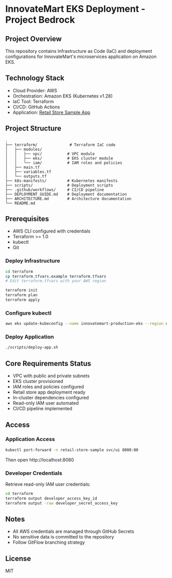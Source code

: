 # InnovateMart EKS Deployment - Project Bedrock

## Project Overview

This repository contains Infrastructure as Code (IaC) and deployment configurations for InnovateMart's microservices application on Amazon EKS.

## Technology Stack

- Cloud Provider: AWS
- Orchestration: Amazon EKS (Kubernetes v1.28)
- IaC Tool: Terraform
- CI/CD: GitHub Actions
- Application: [Retail Store Sample App](https://github.com/aws-containers/retail-store-sample-app)

## Project Structure
```
.
├── terraform/              # Terraform IaC code
│   ├── modules/
│   │   ├── vpc/           # VPC module
│   │   ├── eks/           # EKS cluster module
│   │   └── iam/           # IAM roles and policies
│   ├── main.tf
│   ├── variables.tf
│   └── outputs.tf
├── k8s-manifests/         # Kubernetes manifests
├── scripts/               # Deployment scripts
├── .github/workflows/     # CI/CD pipeline
├── DEPLOYMENT_GUIDE.md    # Deployment documentation
├── ARCHITECTURE.md        # Architecture documentation
└── README.md
```

## Prerequisites
- AWS CLI configured with credentials
- Terraform >= 1.0
- kubectl
- Git

### Deploy Infrastructure
```bash
cd terraform
cp terraform.tfvars.example terraform.tfvars
# Edit terraform.tfvars with your AWS region

terraform init
terraform plan
terraform apply
```

### Configure kubectl
```bash
aws eks update-kubeconfig --name innovatemart-production-eks --region us-east-1
```

### Deploy Application
```bash
./scripts/deploy-app.sh
```

## Core Requirements Status

- VPC with public and private subnets
- EKS cluster provisioned
- IAM roles and policies configured
- Retail store app deployment ready
- In-cluster dependencies configured
- Read-only IAM user automated
- CI/CD pipeline implemented

## Access

### Application Access
```bash
kubectl port-forward -n retail-store-sample svc/ui 8080:80
```
Then open http://localhost:8080

### Developer Credentials
Retrieve read-only IAM user credentials:
```bash
cd terraform
terraform output developer_access_key_id
terraform output -raw developer_secret_access_key
```

## Notes
- All AWS credentials are managed through GitHub Secrets
- No sensitive data is committed to the repository
- Follow GitFlow branching strategy

## License
MIT
